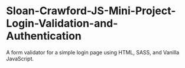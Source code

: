 # Sloan-Crawford-JS-Mini-Project-Login-Validation-and-Authentication
A form validator for a simple login page using HTML, SASS, and Vanilla JavaScript.

